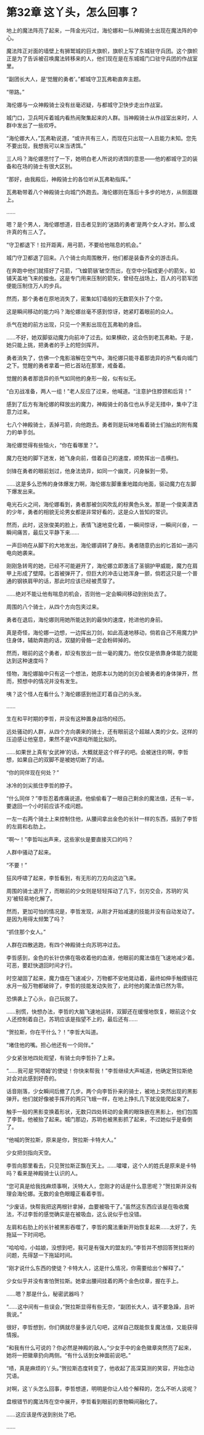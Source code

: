 # 第32章 这丫头，怎么回事？

地上的魔法阵亮了起来，一阵金光闪过，海伦娜和一队神殿骑士出现在魔法阵的中心。

魔法阵正对面的墙壁上有狮鹫城的巨大旗帜，旗帜上写了东城驻守兵团。这个旗帜正是为了告诉被召唤魔法转移来的人，他们现在是在东城城门口驻守兵团的作战室里。

“副团长大人，是‘觉醒的勇者’。”都城守卫瓦弗勒直奔主题。

“带路。”

海伦娜与一众神殿骑士没有丝毫迟疑，与都城守卫快步走出作战室。

城门口，卫兵呵斥着城内看热闹聚集起来的人群。当神殿骑士从作战室出来时，人群中发出了一些欢呼。

“海伦娜大人，”瓦弗勒说道，“或许共有三人，而现在只出现一人且能力未知。您先不要出现，我想我可以来当诱饵。”

三人吗？海伦娜思忖了一下，她明白老人所说的诱饵的意思——他的都城守卫的装备和在场的骑士有很大区别。

“那好，由我殿后，神殿骑士的各位听从瓦弗勒指挥。”

瓦弗勒带着八个神殿骑士向城门外跑去。海伦娜则在落后十多步的地方，从侧面跟上。

……

嗯？是个男人，海伦娜想道，目击者见到的‘迷路的勇者’是两个女人才对。那么或许真的有三人了。

“守卫都退下！拉开距离，用弓箭，不要给他喘息的机会。”

城门守卫都退了回来。八个骑士向周围散开，他们都是装备齐全的游击兵。

在奔跑中他们就搭好了弓箭，‘飞蝗箭镞’破空而出，在空中分裂成更小的箭矢，如铺天盖地飞来的蝗虫。这是专门用来压制的箭矢，曾经在战场上，百人的弓箭军团便能压制住万人的步兵。

然而，那个勇者在原地消失了，密集如钉墙般的无数箭矢扑了个空。

这是瞬间移动的能力吗？海伦娜丝毫不感到惊讶，她紧盯着眼前的众人。

杀气在她的前方出现，只见一个黑影出现在瓦弗勒的身后。

……不好，她双脚驱动魔力向前冲了过去。如果横砍，这会伤到老瓦弗勒。于是，她只能上挑，把勇者的手上的短剑挥开。

勇者消失了，仿佛一个鬼影溶解在空气中。海伦娜只能寻着那诡异的杀气看向城门之下。觉醒的勇者拿着一把匕首站在那里，戒备着。

觉醒的勇者那诡异的杀气如同他的身形一般，似有似无。

“白刃战准备，两人一组！”老人反应了过来，他喊道。“注意护住脖颈和后背！”

感到了后方有海伦娜的释放出的魔力，神殿骑士的各位也从手足无措中，集中了注意力过来。

七八个神殿骑士，丢掉弓箭，向他跑去。勇者则是玩味地看着骑士们抽出的附有魔力的单手剑。

海伦娜觉得有些恼火，“你在看哪里？”。

魔力在她的脚下迸发，她飞身向前，借着自己的速度，顺势挥出一击横扫。

剑锋在勇者的眼前划过，他身法诡异，如同一个幽灵，闪身躲到一旁。

……这是多么恐怖的身体爆发力啊，海伦娜左脚重重地踏向地面，驱动魔力在左脚下爆发出来。

电光石火之间，海伦娜看到，勇者那被剑风吹乱的棕黄色头发。那是一个俊美潇洒的少年，勇者的相貌无论男女都是非常好看的，这是众人皆知的常识。

然而，此时，这张俊美的脸上，表情飞速地变化着，一瞬间惊讶，一瞬间兴奋，一瞬间痛苦，最后又平静下来……

一声巨响在从脚下的大地发出，海伦娜调转了身形。勇者随意扔出的匕首如一道闪电向她袭来。

刚刚急转弯的她，已经不可能避开了，海伦娜立即激活了圣钢护甲威能，魔力在肩甲上形成了壁障。匕首被弹开了，但巨大的冲击让她浑身一颤，倘若这只是一个普通的钢铁肩甲的话，那此时应该已经被贯穿了。

……绝对不能让他有喘息的机会，否则他一定会瞬间移动到别处去了。

周围的八个骑士，从四个方向包夹过来。

勇者在退后，海伦娜则用她所能达到的最快的速度，抢进他的身前。

真是奇怪，海伦娜一边想，一边挥出刀剑，如此高速地移动，倘若自己不用魔力护住身体，辅助奔跑的话，双腿的骨骼一定会粉碎掉的。

然而，眼前的这个勇者，却没有放出一丝一毫的魔力。他仅仅是依靠身体能力就能达到这种速度吗？

怪物，海伦娜脑中只有这一个想法，她原本以为她的剑刃会被勇者的身体弹开，然而，预想中的情况并没有发生。

咦？这个怪人在看什么？海伦娜感到他正盯着自己的头发。

……

生在和平时期的李哲，并没有这种置身战场的经历。

远处骚动的人群，从四个方向袭来的骑士，还有眼前这个超越人类的少女。这样的压迫感让他窒息，果然不是VR游戏所能比拟的。

……如果世上真有‘女武神’的话，大概就是这个样子的吧。会被迷住的啊，李哲想，如果自己的双脚不是被她切断了的话。

“你的同伴现在何处？”

冰冷的剑尖抵住李哲的脖子。

“什么同伴？”李哲忍着疼痛说道。他偷偷看了一眼自己剩余的魔法值，还有一半，要退回一个小时前应该不成问题。

一左一右两个骑士上来控制住他，从腰间拿出金色的长针一样的东西，插到了李哲的左肩和右肋上。

“啊～！”李哲叫出声来，这些家伙是要直接灭口的吗？

人群中骚动了起来。

“不要！”

狂风呼啸了起来，李哲看到，有无形的刀刃向这边飞来。

周围的骑士退开了，而眼前的少女则是轻轻挥动了几下，剑刃交会，苏玥的‘风刃’被轻易地化解了。

然而，更加可怕的情况是，李哲发现，从刚才开始减速的技能并没有自动发动了。是因为用得太频繁了吗？

“抓住那个女人。”

人群在四散逃跑，有四个神殿骑士向苏玥冲过去。

李哲感到，金色的长针仿佛在吸收着他的血液，他眼前的魔法值在飞速地减少着。可恶，要赶快退回时间才行。

时空凝固了起来，魔力值在飞速减少，万物都不安地晃动着，最终如伸手触摸镜花水月一般万物都破碎了，李哲的技能发动失败了，此时他的魔法值已然为零。

恐惧袭上了心头，自己玩脱了。

……别慌，快想办法，李哲的大脑飞速地运转，双脚还在缓慢地恢复，眼前这个女人还控制着自己，苏玥应该是指望不上的，最后还有……

“贺拉斯，你在干什么？！”李哲大叫道。

“堵住他的嘴。担心他还有一个同伴。”

少女紧张地四处观望，有骑士向李哲扑了上来。

“……我可是‘阿塔姆’的使徒！你快来帮我！”李哲继续大声喊道，他确定贺拉斯绝对会对此感到好奇的。

话音刚落，少女瞬间后撤了几步。两个向李哲扑来的骑士，被地上突然出现的黑影弹开。他们就好像被手挥开的两只飞蛾一样，在地上挣扎几下就没能爬起来了。

触手一般的黑影变换着形状，无数只四处转动的金黄的眼珠嵌在黑影上，他们包围了李哲。他被抬了起来。城门那边，苏玥也被黑影抓了起来，不过她似乎是昏倒了。

“他喊的贺拉斯，原来是你，贺拉斯·卡特大人。”

少女把剑指向天空。

李哲向那里看去，只见贺拉斯正飘在天上。……嚯嚯，这个人的姓氏是原来是卡特吗？看来是神殿骑士认识的人。

“您可真是给我找麻烦事啊，沃特大人，您刚才的话是什么意思呢？”贺拉斯并没有理会海伦娜。无数的金色眼瞳正看着李哲。

“少废话，快帮我把这两根针拿掉，血要被吸干了。”虽然这东西应该是在吸收魔法，不过李哲的感觉确实是在被吸血，这么说似乎也没错。

左肩和右肋上的长针被黑影吞噬了，李哲的魔法重新开始恢复起来……太好了，先拖延一下时间吧。

“哈哈哈，小姑娘，没想到吧，我可是有强大的盟友的。”李哲并不想回答贺拉斯的问题，先得瑟一下拖延时间。

“刚才说什么东西的使徒？卡特大人，这是什么情况，你需要给出个解释了。”

少女似乎并没有害怕贺拉斯。她拿出腰间挂着的两个金色纹章，握在手上。

……嗯？那是什么，秘密武器吗？

“……这中间有一些误会，”贺拉斯显得有些无奈，“副团长大人，请不要急躁，且听我说。”

很好，李哲想到，你们俩就尽量多说几句吧，这样自己既能恢复魔法值，又能获得情报。

“和我有什么可说的？你必然是神殿的敌人。”少女手中的金色徽章突然亮了起来，她将一把徽章扔向两侧。“有什么话到女神面前说吧。”

“啧，真是麻烦的丫头。”贺拉斯态度转变了，他收起了高深莫测的笑容，开始念动咒语。

对啊，这丫头怎么回事，李哲想道，明明是你让人给个解释的，怎么不听人说呢？

盘根错节的魔法阵在空中展开，李哲看到眼前的景物瞬间融化了。

……这应该是传送到别处了吧。

……